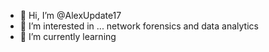 - 👋 Hi, I’m @AlexUpdate17
- 👀 I’m interested in ... network forensics and data analytics
- 🌱 I’m currently learning


<!---
AlexUpdate17/AlexUpdate17 is a ✨ special ✨ repository because its `README.md` (this file) appears on your GitHub profile.
You can click the Preview link to take a look at your changes.
--->
